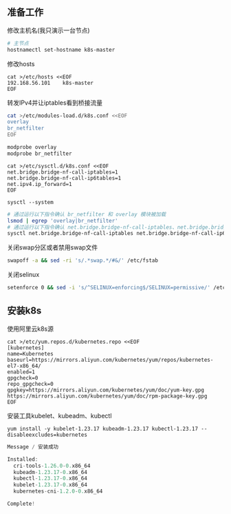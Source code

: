 <!--
 * @Author: Tom
 * @Date: 2023-05-06 11:29:57
 * @LastEditors: Please set LastEditors
 * @Description: 
-->
## 准备工作

修改主机名(我只演示一台节点)
```bash
# 主节点
hostnamectl set-hostname k8s-master

```
修改hosts
```bahs
cat >/etc/hosts <<EOF
192.168.56.101    k8s-master
EOF
```

转发IPv4并让iptables看到桥接流量
```bash
cat >/etc/modules-load.d/k8s.conf <<EOF
overlay
br_netfilter
EOF
```
```bash
modprobe overlay
modprobe br_netfilter
```
```bahs
cat >/etc/sysctl.d/k8s.conf <<EOF
net.bridge.bridge-nf-call-iptables=1
net.bridge.bridge-nf-call-ip6tables=1
net.ipv4.ip_forward=1
EOF
```
```bahs
sysctl --system
```

```bash
# 通过运行以下指令确认 br_netfilter 和 overlay 模块被加载
lsmod | egrep 'overlay|br_netfilter'
# 通过运行以下指令确认 net.bridge.bridge-nf-call-iptables、net.bridge.bridge-nf-call-ip6tables 系统变量在你的 sysctl 配置中被设置为 1
sysctl net.bridge.bridge-nf-call-iptables net.bridge.bridge-nf-call-ip6tables net.ipv4.ip_forward
```
关闭swap分区或者禁用swap文件
```bash
swapoff -a && sed -ri 's/.*swap.*/#&/' /etc/fstab
```
关闭selinux
```bash
setenforce 0 && sed -i 's/^SELINUX=enforcing$/SELINUX=permissive/' /etc/selinux/config
```
## 安装k8s

使用阿里云k8s源
```bahs
cat >/etc/yum.repos.d/kubernetes.repo <<EOF
[kubernetes]
name=Kubernetes
baseurl=https://mirrors.aliyun.com/kubernetes/yum/repos/kubernetes-el7-x86_64/
enabled=1
gpgcheck=0
repo_gpgcheck=0
gpgkey=https://mirrors.aliyun.com/kubernetes/yum/doc/yum-key.gpg https://mirrors.aliyun.com/kubernetes/yum/doc/rpm-package-key.gpg
EOF
```
安装工具kubelet、kubeadm、kubectl
```
yum install -y kubelet-1.23.17 kubeadm-1.23.17 kubectl-1.23.17 --disableexcludes=kubernetes
```

```js
Message / 安装成功

Installed:
  cri-tools-1.26.0-0.x86_64               
  kubeadm-1.23.17-0.x86_64               
  kubectl-1.23.17-0.x86_64               
  kubelet-1.23.17-0.x86_64               
  kubernetes-cni-1.2.0-0.x86_64              

Complete!
```